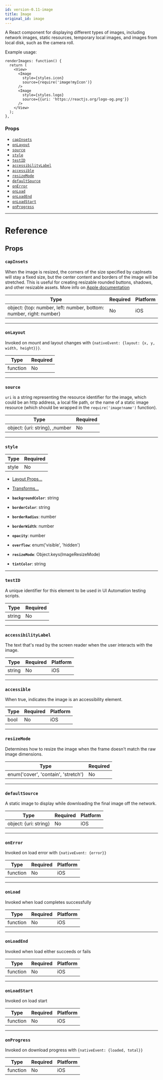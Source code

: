 ```yaml
---
id: version-0.11-image
title: Image
original_id: image
---
```


A React component for displaying different types of images, including network images, static resources, temporary local images, and images from local disk, such as the camera roll.

Example usage:

```
renderImages: function() {
  return (
    <View>
      <Image
        style={styles.icon}
        source={require('image!myIcon')}
      />
      <Image
        style={styles.logo}
        source={{uri: 'https://reactjs.org/logo-og.png'}}
      />
    </View>
  );
},
```

### Props

- [`capInsets`](image.md#capinsets)
- [`onLayout`](image.md#onlayout)
- [`source`](image.md#source)
- [`style`](image.md#style)
- [`testID`](image.md#testid)
- [`accessibilityLabel`](image.md#accessibilitylabel)
- [`accessible`](image.md#accessible)
- [`resizeMode`](image.md#resizemode)
- [`defaultSource`](image.md#defaultsource)
- [`onError`](image.md#onerror)
- [`onLoad`](image.md#onload)
- [`onLoadEnd`](image.md#onloadend)
- [`onLoadStart`](image.md#onloadstart)
- [`onProgress`](image.md#onprogress)

---

# Reference

## Props

### `capInsets`

When the image is resized, the corners of the size specified by capInsets will stay a fixed size, but the center content and borders of the image will be stretched. This is useful for creating resizable rounded buttons, shadows, and other resizable assets. More info on [Apple documentation](https://developer.apple.com/library/ios/documentation/UIKit/Reference/UIImage_Class/index.html#//apple_ref/occ/instm/UIImage/resizableImageWithCapInsets)

| Type                                                               | Required | Platform |
| ------------------------------------------------------------------ | -------- | -------- |
| object: {top: number, left: number, bottom: number, right: number} | No       | iOS      |

---

### `onLayout`

Invoked on mount and layout changes with `{nativeEvent: {layout: {x, y, width, height}}}`.

| Type     | Required |
| -------- | -------- |
| function | No       |

---

### `source`

`uri` is a string representing the resource identifier for the image, which could be an http address, a local file path, or the name of a static image resource (which should be wrapped in the `require('image!name')` function).

| Type                           | Required |
| ------------------------------ | -------- |
| object: {uri: string}, ,number | No       |

---

### `style`

| Type  | Required |
| ----- | -------- |
| style | No       |

- [Layout Props...](layout-props.md#props)

- [Transforms...](transforms.md#props)

- **`backgroundColor`**: string

- **`borderColor`**: string

- **`borderRadius`**: number

- **`borderWidth`**: number

- **`opacity`**: number

- **`overflow`**: enum('visible', 'hidden')

- **`resizeMode`**: Object.keys(ImageResizeMode)

- **`tintColor`**: string

---

### `testID`

A unique identifier for this element to be used in UI Automation testing scripts.

| Type   | Required |
| ------ | -------- |
| string | No       |

---

### `accessibilityLabel`

The text that's read by the screen reader when the user interacts with the image.

| Type   | Required | Platform |
| ------ | -------- | -------- |
| string | No       | iOS      |

---

### `accessible`

When true, indicates the image is an accessibility element.

| Type | Required | Platform |
| ---- | -------- | -------- |
| bool | No       | iOS      |

---

### `resizeMode`

Determines how to resize the image when the frame doesn't match the raw image dimensions.

| Type                                | Required |
| ----------------------------------- | -------- |
| enum('cover', 'contain', 'stretch') | No       |

---

### `defaultSource`

A static image to display while downloading the final image off the network.

| Type                  | Required | Platform |
| --------------------- | -------- | -------- |
| object: {uri: string} | No       | iOS      |

---

### `onError`

Invoked on load error with `{nativeEvent: {error}}`

| Type     | Required | Platform |
| -------- | -------- | -------- |
| function | No       | iOS      |

---

### `onLoad`

Invoked when load completes successfully

| Type     | Required | Platform |
| -------- | -------- | -------- |
| function | No       | iOS      |

---

### `onLoadEnd`

Invoked when load either succeeds or fails

| Type     | Required | Platform |
| -------- | -------- | -------- |
| function | No       | iOS      |

---

### `onLoadStart`

Invoked on load start

| Type     | Required | Platform |
| -------- | -------- | -------- |
| function | No       | iOS      |

---

### `onProgress`

Invoked on download progress with `{nativeEvent: {loaded, total}}`

| Type     | Required | Platform |
| -------- | -------- | -------- |
| function | No       | iOS      |
